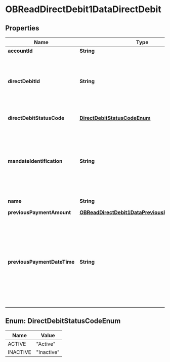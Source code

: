 
# OBReadDirectDebit1DataDirectDebit

## Properties
Name | Type | Description | Notes
------------ | ------------- | ------------- | -------------
**accountId** | **String** |  | 
**directDebitId** | **String** | A unique and immutable identifier used to identify the direct debit resource. This identifier has no meaning to the account owner. |  [optional]
**directDebitStatusCode** | [**DirectDebitStatusCodeEnum**](#DirectDebitStatusCodeEnum) | Specifies the status of the direct debit in code form. |  [optional]
**mandateIdentification** | **String** | Direct Debit reference. For AUDDIS service users provide Core Reference. For non AUDDIS service users provide Core reference if possible or last used reference. | 
**name** | **String** | Name of Service User. | 
**previousPaymentAmount** | [**OBReadDirectDebit1DataPreviousPaymentAmount**](OBReadDirectDebit1DataPreviousPaymentAmount.md) |  |  [optional]
**previousPaymentDateTime** | **String** | Date of most recent direct debit collection.All dates in the JSON payloads are represented in ISO 8601 date-time format.  All date-time fields in responses must include the timezone. An example is below: 2017-04-05T10:43:07+00:00 |  [optional]


<a name="DirectDebitStatusCodeEnum"></a>
## Enum: DirectDebitStatusCodeEnum
Name | Value
---- | -----
ACTIVE | &quot;Active&quot;
INACTIVE | &quot;Inactive&quot;



